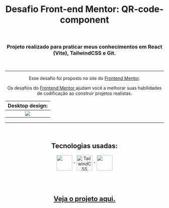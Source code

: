 <h1 align="center"> Desafio Front-end Mentor: QR-code-component </h1>

<br />

<h3 align='center'> Projeto realizado para praticar meus conhecimentos em <strong>React (Vite), TailwindCSS e Git</strong>. </h3>

<br />

---------------------------------------

<p align='center'> Esse desafio foi proposto no site do <a href="https://www.frontendmentor.io/challenges/qr-code-component-iux_sIO_H">Frontend Mentor</a>.
</p>

<p align='center'> Os desafios do <a href='https://www.frontendmentor.io'> Frontend Mentor </a> ajudam você a melhorar suas habilidades de codificação ao construir projetos realistas. </p>

Desktop design:            |
:-------------------------:|
<img src="https://res.cloudinary.com/dz209s6jk/image/upload/v1642681473/Challenges/lzfaukzhigbavv5sc26b.jpg">  |

---------------------------------------
<br>

<div align = "center">
  <h2>Tecnologias usadas:</h2>
  <img align = "center" width="50px" src = "https://cdn.jsdelivr.net/gh/devicons/devicon/icons/react/react-original-wordmark.svg"> -
  <img align = "center" width="50px" src = "https://cdn.jsdelivr.net/gh/devicons/devicon/icons/tailwindcss/tailwindcss-plain.svg" title='TailwindCSS'> -
  <img align = "center" width="50px" src = "https://cdn.jsdelivr.net/gh/devicons/devicon/icons/git/git-plain-wordmark.svg">
  
  <br><br>

  ## <a href = "https://qr-code-component-com-react-e-tailwindcss.vercel.app/"> Veja o projeto aqui. </a>
</div>
